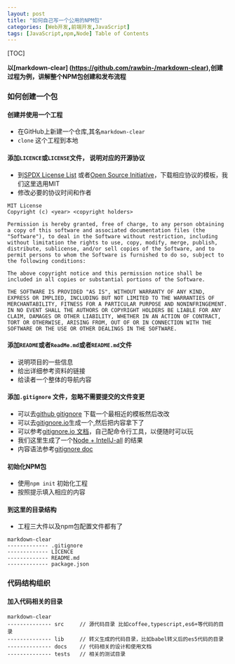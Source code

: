 ```yaml
---
layout: post
title: "如何自己写一个公用的NPM包"
categories: [Web开发,前端开发,JavaScript]
tags: [JavaScript,npm,Node] Table of Contents 
---
```


[TOC]

**以[markdown-clear] (https://github.com/rawbin-/markdown-clear),创建过程为例，讲解整个NPM包创建和发布流程**

### 如何创建一个包

#### 创建并使用一个工程

+   在GitHub上新建一个仓库,其名`markdown-clear`
+   `clone` 这个工程到本地

#### 添加`LICENCE`或`LICENSE`文件， 说明对应的开源协议

+   到[SPDX License List](https://spdx.org/licenses/) 或者[Open Source Initiative](https://opensource.org/licenses/alphabetical)，下载相应协议的模板，我们这里选用MIT
+   修改必要的协议时间和作者
```
MIT License
Copyright (c) <year> <copyright holders>

Permission is hereby granted, free of charge, to any person obtaining a copy of this software and associated documentation files (the "Software"), to deal in the Software without restriction, including without limitation the rights to use, copy, modify, merge, publish, distribute, sublicense, and/or sell copies of the Software, and to permit persons to whom the Software is furnished to do so, subject to the following conditions:

The above copyright notice and this permission notice shall be included in all copies or substantial portions of the Software.

THE SOFTWARE IS PROVIDED "AS IS", WITHOUT WARRANTY OF ANY KIND, EXPRESS OR IMPLIED, INCLUDING BUT NOT LIMITED TO THE WARRANTIES OF MERCHANTABILITY, FITNESS FOR A PARTICULAR PURPOSE AND NONINFRINGEMENT. IN NO EVENT SHALL THE AUTHORS OR COPYRIGHT HOLDERS BE LIABLE FOR ANY CLAIM, DAMAGES OR OTHER LIABILITY, WHETHER IN AN ACTION OF CONTRACT, TORT OR OTHERWISE, ARISING FROM, OUT OF OR IN CONNECTION WITH THE SOFTWARE OR THE USE OR OTHER DEALINGS IN THE SOFTWARE.
```

#### 添加`README`或者`ReadMe.md`或者`README.md`文件

+   说明项目的一些信息
+   给出详细参考资料的链接
+   给读者一个整体的导航内容

#### 添加`.gitignore` 文件，忽略不需要提交的文件变更

+    可以去[github gitignore](https://github.com/github/gitignore) 下载一个最相近的模板然后改改
+    可以去[gitignore.io](https://www.gitignore.io/)生成一个,然后把内容拿下了
+    可以参考[gitignore.io 文档](https://github.com/joeblau/gitignore.io)，自己配命令行工具，以便随时可以玩
+    我们这里生成了一个[Node + IntellJ-all](https://www.gitignore.io/api/node%2Cintellij%2Ball) 的结果
+    内容语法参考[gitignore doc](https://git-scm.com/docs/gitignore)

#### 初始化NPM包

+   使用`npm init` 初始化工程
+   按照提示填入相应的内容


#### 到这里的目录结构

+   工程三大件以及npm包配置文件都有了

```
markdown-clear
------------- .gitignore
------------- LICENCE
------------- README.md
------------- package.json
```



### 代码结构组织

#### 加入代码相关的目录

```
markdown-clear
-------------- src     // 源代码目录 比如coffee,typescript,es6+等代码的目录
-------------- lib     // 转义生成的代码目录，比如babel转义后的es5代码的目录
-------------- docs    // 代码相关的设计和使用文档
-------------- tests   // 相关的测试目录
```














